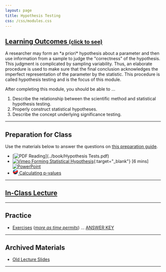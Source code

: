 ```yaml
---
layout: page
title: Hypothesis Testing
css: /css/modules.css
---
```


<div class="panel-group-ILOs">
  <div class="panel panel-default">
    <div class="panel-heading">
      <h2 class="panel-title">
        <a data-toggle="collapse" href="#ILOs">Learning Outcomes <small>(click to see)</small></a>
      </h2>
    </div>
    <div id="ILOs" class="panel-collapse collapse">
      <div class="panel-body">
A researcher may form an *a priori* hypothesis about a parameter and then use information from a sample to judge the "correctness" of the hypothesis. This judgment is complicated by sampling variability. Thus, an elaborate procedure is used to make sure that the final conclusion acknowledges the imperfect representation of the parameter by the statistic. This procedure is called hypothesis testing and is the focus of this module.

<p>After completing this module, you should be able to ...</p>

<ol>
  <li>Describe the relationship between the scientific method and statistical hypothesis testing.</li>
  <li>Properly construct statistical hypotheses.</li>
  <li>Describe the concept underlying significance testing.</li>
</ol>
      </div>
    </div>
  </div>
</div>

----

## Preparation for Class

Use the materials below to answer the questions on [this preparation guide](Prep/HypTesting).

* [![PDF](../img/pdf.png) Reading](../book/Hypothesis Tests.pdf)
* [![Vimeo](../img/dhovid.png) Forming Statistical Hypothesis](https://vimeo.com/user45324800/hotest-hypotheses){:target="_blank"} [6 mins] [![PowerPoint](../img/ppt.png)](PPT/HypTesting_PPT-hypotheses.pptx)
* [![Web](../img/web.png) Calculating p-values](Explanations/Calc_pvalue_Z)


----

## [In-Class Lecture](PPT/HypTesting_PPT-Lecture.pptx)

----

## Practice

* [Exercises](CE/HypTesting_CE1) (*[more as time permits](CE/HypTesting_CE2)*) ... [ANSWER KEY](CE/KEY_HypTesting_CE)

----

## Archived Materials

* [Old Lecture Slides](PPT/HypTesting_PPT_old.pptx)

----
